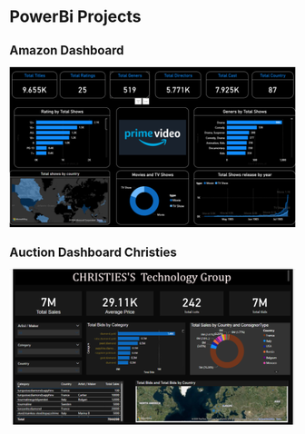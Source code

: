 # PowerBi Projects 

## Amazon Dashboard
<img src="./Amazon-Dashboard/amazon.png" alt="Amazon Dashboard" />

## Auction Dashboard Christies
<img src="./Auction-Dashboard-Christies/Dashboard.png" alt="Amazon Dashboard" />

<!-- ## Global Super Store Dashboard
<img src="./Global-Super-Store-Dashboard/Dashboard.png" alt="Global Super Store Dashboard" /> -->